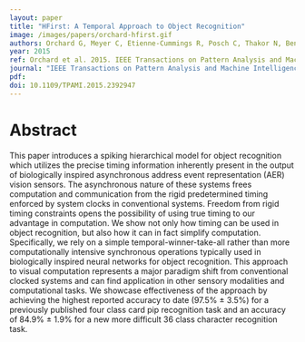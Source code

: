 ```yaml
---
layout: paper
title: "HFirst: A Temporal Approach to Object Recognition"
image: /images/papers/orchard-hfirst.gif
authors: Orchard G, Meyer C, Etienne-Cummings R, Posch C, Thakor N, Benosman R.
year: 2015
ref: Orchard et al. 2015. IEEE Transactions on Pattern Analysis and Machine Intelligence.
journal: "IEEE Transactions on Pattern Analysis and Machine Intelligence, Vol. 37 , No. 10: 2028-2040"
pdf: 
doi: 10.1109/TPAMI.2015.2392947
---
```


# Abstract
This paper introduces a spiking hierarchical model for object recognition which utilizes the precise timing information inherently present in the output of biologically inspired asynchronous address event representation (AER) vision sensors. The asynchronous nature of these systems frees computation and communication from the rigid predetermined timing enforced by system clocks in conventional systems. Freedom from rigid timing constraints opens the possibility of using true timing to our advantage in computation. We show not only how timing can be used in object recognition, but also how it can in fact simplify computation. Specifically, we rely on a simple temporal-winner-take-all rather than more computationally intensive synchronous operations typically used in biologically inspired neural networks for object recognition. This approach to visual computation represents a major paradigm shift from conventional clocked systems and can find application in other sensory modalities and computational tasks. We showcase effectiveness of the approach by achieving the highest reported accuracy to date (97.5% ± 3.5%) for a previously published four class card pip recognition task and an accuracy of 84.9% ± 1.9% for a new more difficult 36 class character recognition task.
